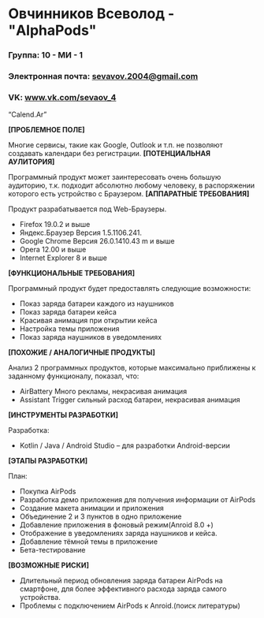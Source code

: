 # Овчинников Всеволод - "AlphaPods"

### Группа: 10 - МИ - 1
### Электронная почта: sevavov.2004@gmail.com
### VK: www.vk.com/sevaov_4



“Calend.Ar”

**[ПРОБЛЕМНОЕ ПОЛЕ]**

Многие сервисы, такие как Google, Outlook и т.п. не позволяют создавать календари без регистрации.
**[ПОТЕНЦИАЛЬНАЯ АУЛИТОРИЯ]**

Программный продукт может заинтересовать очень большую аудиторию, т.к. подходит абсолютно любому человеку, в распоряжении которого есть устройство с Браузером.
**[АППАРАТНЫЕ ТРЕБОВАНИЯ]**

Продукт разрабатывается под Web-Браузеры.
* Firefox 19.0.2 и выше
* Яндекс.Браузер Версия 1.5.1106.241.
* Google Chrome Версия 26.0.1410.43 m и выше
* Opera 12.00 и выше
* Internet Explorer 8 и выше

**[ФУНКЦИОНАЛЬНЫЕ ТРЕБОВАНИЯ]**

Программный продукт будет предоставлять следующие возможности:
* Показ заряда батареи каждого из наушников
* Показ заряда батареи кейса
* Красивая анимация при открытии кейса
* Настройка темы приложения
* Показ заряда наушников в уведомлениях

**[ПОХОЖИЕ / АНАЛОГИЧНЫЕ ПРОДУКТЫ]**

Анализ 2 программных продуктов, которые максимально приближены к заданному функционалу, показал, что:

* AirBattery Много рекламы, некрасивая анимация
*	Assistant Trigger сильный расход батареи, некрасивая анимация

**[ИНСТРУМЕНТЫ РАЗРАБОТКИ]**

Разработка:
*	Kotlin / Java / Android Studio – для разработки Android-версии

**[ЭТАПЫ РАЗРАБОТКИ]**

План:
* Покупка AirPods
* Разработка демо приложения для получения информации от AirPods
* Создание макета анимации и приложения
* Объединение 2 и 3 пунктов в одно приложение
* Добавление приложения в фоновый режим(Anroid 8.0 +)
* Отображение в уведомлениях заряда наушников и кейса.
* Добавление тёмной темы в приложение
* Бета-тестирование

**[ВОЗМОЖНЫЕ РИСКИ]**

* Длительный период обновления заряда батареи AirPods на смартфоне, для более эффективного расхода заряда самого устройства.
* Проблемы с подключением AirPods к Anroid.(поиск литературы)
